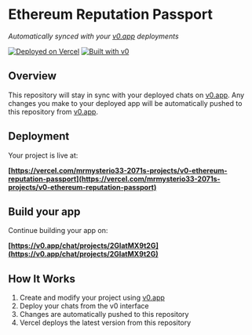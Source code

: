 # Ethereum Reputation Passport

*Automatically synced with your [v0.app](https://v0.app) deployments*

[![Deployed on Vercel](https://img.shields.io/badge/Deployed%20on-Vercel-black?style=for-the-badge&logo=vercel)](https://vercel.com/mrmysterio33-2071s-projects/v0-ethereum-reputation-passport)
[![Built with v0](https://img.shields.io/badge/Built%20with-v0.app-black?style=for-the-badge)](https://v0.app/chat/projects/2GIatMX9t2G)

## Overview

This repository will stay in sync with your deployed chats on [v0.app](https://v0.app).
Any changes you make to your deployed app will be automatically pushed to this repository from [v0.app](https://v0.app).

## Deployment

Your project is live at:

**[https://vercel.com/mrmysterio33-2071s-projects/v0-ethereum-reputation-passport](https://vercel.com/mrmysterio33-2071s-projects/v0-ethereum-reputation-passport)**

## Build your app

Continue building your app on:

**[https://v0.app/chat/projects/2GIatMX9t2G](https://v0.app/chat/projects/2GIatMX9t2G)**

## How It Works

1. Create and modify your project using [v0.app](https://v0.app)
2. Deploy your chats from the v0 interface
3. Changes are automatically pushed to this repository
4. Vercel deploys the latest version from this repository